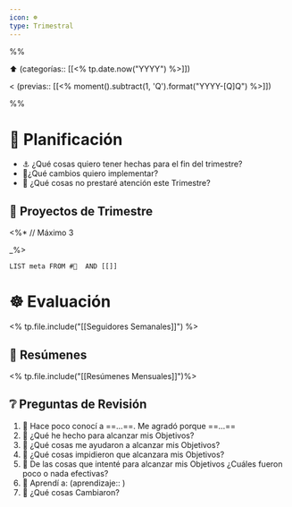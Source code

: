 ```yaml
---
icon: ☸️
type: Trimestral
---
```


%%

⬆️ (categorías:: [[<% tp.date.now("YYYY") %>]])

< (previas:: [[<% moment().subtract(1, 'Q').format("YYYY-[Q]Q") %>]])

%%

# 🧭 Planificación

- ⚓ ¿Qué cosas quiero tener hechas para el fin del trimestre?
- 🚨¿Qué cambios quiero implementar?
- 🚨 ¿Qué cosas no prestaré atención este Trimestre?

## 🏹 Proyectos de Trimestre

<%* // Máximo 3

_%>

```dataview
LIST meta FROM #🏹  AND [[]]
```

# ☸️ Evaluación

<% tp.file.include("[[Seguidores Semanales]]") %>

## 📅 Resúmenes

<% tp.file.include("[[Resúmenes Mensuales]]")%>

## ❔ Preguntas de Revisión

1. 👥 Hace poco conocí a ==…==. Me agradó porque ==…==
2. 🎯 ¿Qué he hecho para alcanzar mis Objetivos?
3. 🎯 ¿Qué cosas me ayudaron a alcanzar mis Objetivos?
4. 🎯 ¿Qué cosas impidieron que alcanzara mis Objetivos?
5. 🎯 De las cosas que intenté para alcanzar mis Objetivos ¿Cuáles fueron poco o nada efectivas?
6. 🧠 Aprendí a: (aprendizaje:: )
7. 🚏 ¿Qué cosas Cambiaron?
